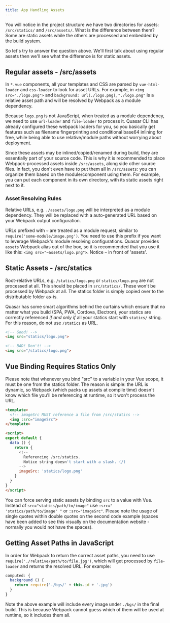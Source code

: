 ```yaml
---
title: App Handling Assets
---
```

You will notice in the project structure we have two directories for assets: `/src/statics/` and `/src/assets/`. What is the difference between them? Some are static assets while the others are processed and embedded by the build system.

So let's try to answer the question above. We'll first talk about using regular assets then we'll see what the difference is for static assets.

## Regular assets - /src/assets
In `*.vue` components, all your templates and CSS are parsed by `vue-html-loader` and `css-loader` to look for asset URLs. For example, in `<img src="./logo.png">` and `background: url(./logo.png)`, `"./logo.png"` is a relative asset path and will be resolved by Webpack as a module dependency.

Because `logo.png` is not JavaScript, when treated as a module dependency, we need to use `url-loader` and `file-loader` to process it. Quasar CLI has already configured these webpack loaders for you, so you basically get features such as filename fingerprinting and conditional base64 inlining for free, while being able to use relative/module paths without worrying about deployment.

Since these assets may be inlined/copied/renamed during build, they are essentially part of your source code. This is why it is recommended to place Webpack-processed assets inside `/src/assets`, along side other source files. In fact, you don't even have to put them all in `/src/assets`: you can organize them based on the module/component using them. For example, you can put each component in its own directory, with its static assets right next to it.

### Asset Resolving Rules

Relative URLs, e.g. `./assets/logo.png` will be interpreted as a module dependency. They will be replaced with a auto-generated URL based on your Webpack output configuration.

URLs prefixed with `~` are treated as a module request, similar to `require('some-module/image.png')`. You need to use this prefix if you want to leverage Webpack's module resolving configurations. Quasar provides `assets` Webpack alias out of the box, so it is recommended that you use it like this: `<img src="~assets/logo.png">`. Notice `~` in front of 'assets'.

## Static Assets - /src/statics
Root-relative URLs, e.g. `/statics/logo.png` or `statics/logo.png` are not processed at all. This should be placed in `src/statics/`. These won't be processed by Webpack at all. The statics folder is simply copied over to the distributable folder as-is.

Quasar has some smart algorithms behind the curtains which ensure that no matter what you build (SPA, PWA, Cordova, Electron), your statics are correctly referenced *if and only if* all your statics start with `statics/` string. For this reason, do not use `/statics` as URL.

```html
<!-- Good! -->
<img src="statics/logo.png">

<!-- BAD! Don't! -->
<img src="/statics/logo.png">
```

## Vue Binding Requires Statics Only
Please note that whenever you bind "src" to a variable in your Vue scope, it must be one from the statics folder. The reason is simple: the URL is dynamic, so Webpack (which packs up assets at compile time) doesn't know which file you'll be referencing at runtime, so it won't process the URL.

```html
<template>
  <!-- imageSrc MUST reference a file from /src/statics -->
  <img :src="imageSrc">
</template>

<script>
export default {
  data () {
    return {
      <!--
        Referencing /src/statics.
        Notice string doesn't start with a slash. (/)
      -->
      imageSrc: 'statics/logo.png'
    }
  }
}
</script>
```

You can force serving static assets by binding `src` to a value with Vue. Instead of `src="statics/path/to/image"` use `:src=" 'statics/path/to/image' "` or `:src="imageSrc"`. Please note the usage of single quotes within double quotes on the second code example (spaces have been added to see this visually on the documentation website - normally you would not have the spaces).

## Getting Asset Paths in JavaScript

In order for Webpack to return the correct asset paths, you need to use `require('./relative/path/to/file.jpg')`, which will get processed by `file-loader` and returns the resolved URL. For example:

``` js
computed: {
  background () {
    return require('./bgs/' + this.id + '.jpg')
  }
}
```

Note the above example will include every image under `./bgs/` in the final build. This is because Webpack cannot guess which of them will be used at runtime, so it includes them all.
